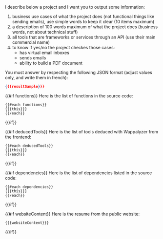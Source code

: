 I describe below a project and I want you to output some information:

1. business use cases of what the project does (not functional things like sending emails), use simple words to keep it clear (10 items maximum)
2. a description of 100 words maximum of what the project does (business words, not about technical stuff)
3. all tools that are frameworks or services through an API (use their main commercial name)
4. to know if yes/no the project checkes those cases:
   - has virtual email inboxes
   - sends emails
   - ability to build a PDF document

You must answer by respecting the following JSON format (adjust values only, and write them in french):

```json
{{{resultSample}}}
```

{{#if functions}}
Here is the list of functions in the source code:

```
{{#each functions}}
{{{this}}}
{{/each}}
```

{{/if}}

{{#if deducedTools}}
Here is the list of tools deduced with Wappalyzer from the frontend:

```
{{#each deducedTools}}
{{{this}}}
{{/each}}
```

{{/if}}

{{#if dependencies}}
Here is the list of dependencies listed in the source code:

```
{{#each dependencies}}
{{{this}}}
{{/each}}
```

{{/if}}

{{#if websiteContent}}
Here is the resume from the public website:

```
{{{websiteContent}}}
```

{{/if}}
